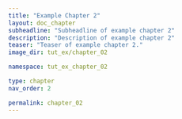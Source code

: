 ```yaml
---
title: "Example Chapter 2"
layout: doc_chapter
subheadline: "Subheadline of example chapter 2"
description: "Description of example chapter 2"
teaser: "Teaser of example chapter 2."
image_dir: tut_ex/chapter_02

namespace: tut_ex_chapter_02

type: chapter
nav_order: 2

permalink: chapter_02
---
```


